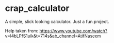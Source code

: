 # crap_calculator

A simple, slick looking calculator. Just a fun project.

Help taken from: https://www.youtube.com/watch?v=l4bLPfS1uik&t=714s&ab_channel=AtifNaseem
